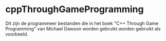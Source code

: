 # cppThroughGameProgramming
Dit zijn de programmeer bestanden die in het boek "C++ Through Game Programming" van Michael Dawson worden gebruikt.worden gebruikt als voorbeeld.
